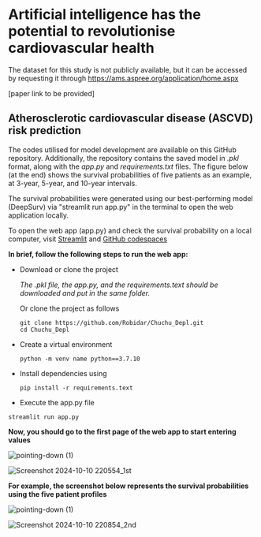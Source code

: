 # Artificial intelligence has the potential to revolutionise cardiovascular health

 The dataset for this study is not publicly available, but it can be accessed by requesting it through https://ams.aspree.org/application/home.aspx
 
 [paper link to be provided]

## Atherosclerotic cardiovascular disease (ASCVD) risk prediction 

The codes utilised for model development are available on this GitHub repository. Additionally, the repository contains the saved model in *.pkl* format, along with the *app.py* and *requirements.txt* files. The figure below (at the end) shows the survival probabilities of five patients as an example, at 3-year, 5-year, and 10-year intervals.

The survival probabilities were generated using our best-performing model (DeepSurv) via "streamlit run app.py" in the terminal to open the web application locally.

To open the web app (app.py) and check the survival probability on a local computer, visit [Streamlit](https://streamlit.io/cloud) and [GitHub codespaces](https://github.blog/developer-skills/github/a-beginners-guide-to-learning-to-code-with-github-codespaces/)


**In brief, follow the following steps to run the web app:**

- Download or clone the project
  
  *The .pkl file, the app.py, and the requirements.text should be downloaded and put in the same folder.*

  Or clone the project as follows

  ```
  git clone https://github.com/Robidar/Chuchu_Depl.git
  cd Chuchu_Depl 
  ```
  
- Create a virtual environment
  
  ```
  python -m venv name python==3.7.10
  ```
- Install dependencies using

  ```
  pip install -r requirements.text
  ```
- Execute the app.py file

 ```
streamlit run app.py
 ```

**Now, you should go to the first page of the web app to start entering values**

![pointing-down (1)](https://github.com/user-attachments/assets/a716b9ba-8ebc-4d84-97f8-950328a8c4dd)






![Screenshot 2024-10-10 220554_1st](https://github.com/user-attachments/assets/ae9c0850-b112-4e79-8665-329932b92ceb)




**For example, the screenshot below represents the survival probabilities using the five patient profiles**

![pointing-down (1)](https://github.com/user-attachments/assets/c52d344c-ebb4-47f1-bfa5-c42fa6968238)




![Screenshot 2024-10-10 220854_2nd](https://github.com/user-attachments/assets/4c444390-d858-42cf-bdd2-20671320eab9)

